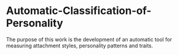 # Automatic-Classification-of-Personality
 The purpose of this work is the development of an automatic tool for measuring attachment styles, personality patterns and traits.
